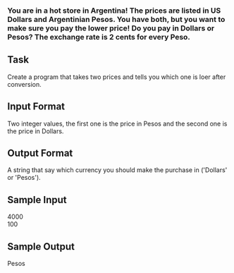 ### You are in a hot store in Argentina! The prices are listed in US Dollars and Argentinian Pesos. You have both, but you want to make sure you pay the lower price! Do you pay in Dollars or Pesos? The exchange rate is 2 cents for every Peso. 
<h2>Task</h2>
<p>Create a program that takes two prices and tells you which one is loer after conversion.</p>
<h2>Input Format</h2>
<p>Two integer values, the first one is the price in Pesos and the second one is the price in Dollars.</p>
<h2>Output Format</h2>
<p>A string that say which currency you should make the purchase in ('Dollars' or 'Pesos').</p>
<h2>Sample Input</h2>
<p>4000<br>100</p>
<h2>Sample Output</h2>
<p>Pesos</p>